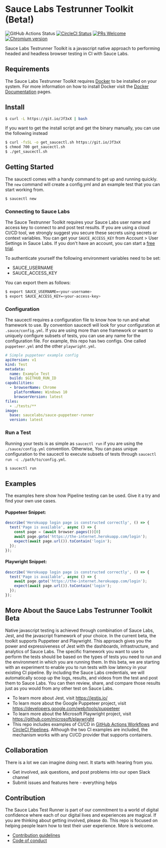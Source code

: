 # Sauce Labs  Testrunner Toolkit (Beta!)

<!-- [START badges] -->
![GitHub Actions Status](https://github.com/saucelabs/saucectl/workflows/Sauce%20Pipeline%20Browser%20Tests/badge.svg)
[![CircleCI Status](https://circleci.com/gh/saucelabs/saucectl.svg?style=shield&circle-token=:circle-token)](https://circleci.com/gh/saucelabs/saucectl)
[![PRs Welcome](https://img.shields.io/badge/PRs-welcome-brightgreen.svg)](https://saucelabs.com/how-to-contribute.html#your-first-pull-request)
[![Chromium version](https://img.shields.io/badge/chromium-84.0.4131.0-blue.svg?logo=google-chrome)](https://www.chromium.org/Home)
<!-- [END badges] -->

Sauce Labs Testrunner Toolkit is a javascript native approach to performing headed and headless browser 
testing in CI with Sauce Labs.

<!-- [START gettingstarted] -->

## Requirements

The Sauce Labs Testrunner Toolkit requires [Docker](https://www.docker.com/) to be installed on your system. For more information on how to install Docker visit the [Docker Documentation](https://docs.docker.com/get-docker/) pages.

## Install

```sh
$ curl -L https://git.io/Jf3xX | bash
```

If you want to get the install script and get the binary manually, you can use the following instead

```sh
$ curl -fsSL -o get_saucectl.sh https://git.io/Jf3xX
$ chmod 700 get_saucectl.sh
$ ./get_saucectl.sh
```

## Getting Started
The saucectl comes with a handy command to get up and running quickly. The `new` command will create a config.yml and an example test that you can start working from.

```sh
$ saucectl new
```

### Connecting to Sauce Labs
The Sauce Testrunner Toolkit requires your Sauce Labs user name and access key to connect to and post test results. If you are using a cloud CI/CD tool, we strongly suggest you secure these secrets using secrets or context variables. You can get your `SAUCE_ACCESS_KEY` from Account > User Settings in Sauce Labs. If you don't have an account, you can start a [free trial](https://saucelabs.com/sign-up).

To authenticate yourself the following environment variables need to be set:

- SAUCE_USERNAME
- SAUCE_ACCESS_KEY

You can export them as follows:

```sh
$ export SAUCE_USERNAME=<your-username>
$ export SAUCE_ACCESS_KEY=<your-access-key>
```

### Configuration
The saucectl requires a configuration file to know how to run and what framework to use. By convention saucectl will look for your configuration at `.sauce/config.yml`. If you are using more than one framework or want to uniquely configure subsets of tests, you can use any name for the configuration file. For example, this repo has two configs. One called `puppeteer.yml` and the other `playwright.yml`.

```yaml
# Simple puppeteer example config
apiVersion: v1
kind: Test
metadata:
  name: Example Test
  build: $GITHUB_RUN_ID
capabilities:
  - browserName: Chrome
    platformName: Windows 10
    browserVersion: latest
files:
  - ./tests/**
image:
  base: saucelabs/sauce-puppeteer-runner
  version: latest
```

### Run a Test
Running your tests is as simple as `saucectl run` if you are using the `./sauce/config.yml` convention. Otherwise, You can pass unique configuration to the saucectl to execute subsets of tests through `saucectl run -c ./path/to/config.yml`.

```sh
$ saucectl run
```
<!-- [END gettingstarted] -->

<!-- [START examples] -->
## Examples

The examples here show how Pipeline testing can be used. Give it a try and find your own use cases.

#### Puppeteer Snippet:
```js
describe('Herokuapp login page is constructed correctly', () => {
  test('Page is available', async () => {
    const page = (await browser.pages())[0]
    await page.goto('https://the-internet.herokuapp.com/login');
    expect(await page.url()).toContain('login');
  });
});
```

#### Playwright Snippet:
```js
describe('Herokuapp login page is constructed correctly', () => {
  test('Page is available', async () => {
    await page.goto('https://the-internet.herokuapp.com/login');
    expect(await page.url()).toContain('login');
  });
});
```
<!-- [END examples] -->


<!-- [START about] -->
## More About the Sauce Labs Testrunner Toolkit Beta

Native javascript testing is achieved through combination of Sauce Labs, Jest, and the javascript framework of your choice. In the current beta, the toolkit supports Puppeteer and Playwright. This approach gives you the power and expressiveness of Jest with the dashboards, infrastructure, and analytics of Sauce Labs. The specific framework you want to use to perform the tests should be based on the types of tests you need to run and the environment in which you are running them. In this beta, we are starting with an experiment to enable you to run tests with low latency in your existing CI pipeline. By including the Sauce Labs credentials, we will automatically scoop up the logs, results, and videos from the test and post them to Sauce Labs. You can then review, share, and compare those results just as you would from any other test on Sauce Labs.

* To learn more about Jest, visit https://jestjs.io/
* To learn more about the Google Puppeteer project, visit https://developers.google.com/web/tools/puppeteer
* To learn more about the Microsoft Playwright project, visit https://github.com/microsoft/playwright
* This repo includes examples of CI/CD in [GitHub Actions Workflows](https://help.github.com/en/actions) and [CircleCI Pipelines](https://circleci.com/docs/2.0/configuration-reference/). Although the two CI examples are included, the mechanism works with any CI/CD provider that supports containers.
<!-- [END about] -->

<!-- [START collaboration] -->
## Collaboration
There is a lot we can imagine doing next. It starts with hearing from you.
* Get involved, ask questions, and post problems into our open Slack channel
* Submit issues and features here - everything helps
<!-- [END collaboration] -->

<!-- [START contribution] -->
## Contribution
The Sauce Labs Test Runner is part of our commitment to a world of digital confidence where each of our digital lives and experiences are magical. If you are thinking about getting involved, please do. This repo is focused on helping people learn how to test their user experience. More is welcome. 
 * [Contribution guidelines](https://github.com/saucelabs/saucectl/blob/master/CONTRIBUTING.md)
 * [Code of conduct](https://github.com/saucelabs/saucectl/blob/master/CODE_OF_CONDUCT.md)
 
<!-- [END contribution] -->